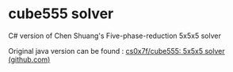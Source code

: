 # cube555 solver

 C# version of Chen Shuang's Five-phase-reduction 5x5x5 solver

Original java version can be found : [cs0x7f/cube555: 5x5x5 solver (github.com)](https://github.com/cs0x7f/cube555)
